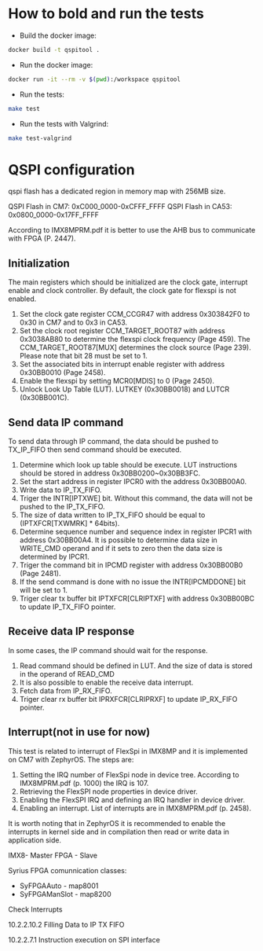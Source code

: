 # How to bold and run the tests 

- Build the docker image:
```bash
docker build -t qspitool .
```
- Run the docker image:
```bash
docker run -it --rm -v $(pwd):/workspace qspitool
```
- Run the tests:
```bash
make test
```
- Run the tests with Valgrind:
```bash
make test-valgrind
```



# QSPI configuration

qspi flash has a dedicated region in memory map with 256MB size.

QSPI Flash in CM7: 0xC000_0000-0xCFFF_FFFF 
QSPI Flash in CA53: 0x0800_0000-0x17FF_FFFF 

According to IMX8MPRM.pdf it is better to use the AHB bus to communicate with FPGA (P. 2447).

## Initialization

The main registers which should be initialized are the clock gate, interrupt enable and clock controller. By default, the clock gate for flexspi is not enabled.
1. Set the clock gate register CCM_CCGR47 with address 0x303842F0 to 0x30 in CM7 and to 0x3 in CA53.
1. Set the clock root register CCM_TARGET_ROOT87 with address 0x3038AB80 to determine the flexspi clock frequency (Page 459). 
    The CCM_TARGET_ROOT87[MUX] determines the clock source (Page 239).
    Please note that bit 28 must be set to 1.
1. Set the associated bits in interrupt enable register with address 0x30BB0010 (Page 2458).
1. Enable the flexspi by setting MCR0[MDIS] to 0 (Page 2450).
1.  Unlock Look Up Table (LUT). LUTKEY (0x30BB0018) and LUTCR (0x30BB001C).

## Send data IP command

To send data through IP command, the data should be pushed to TX_IP_FIFO then send command should be executed.
1. Determine which look up table should be execute. LUT instructions should be stored in address 0x30BB0200~0x30BB3FC. 
1. Set the start address in register IPCR0 with the address 0x30BB00A0.
1. Write data to IP_TX_FIFO.
1. Triger the INTR[IPTXWE] bit. Without this command, the data will not be pushed to the IP_TX_FIFO.
1. The size of data written to IP_TX_FIFO should be equal to (IPTXFCR[TXWMRK] * 64bits).
1. Determine sequence number and sequence index in register IPCR1 with address 0x30BB00A4. It is possible to determine data size in WRITE_CMD operand and if it sets to zero then the data size is determined by IPCR1.
1. Triger the command bit in IPCMD register with address 0x30BB00B0 (Page 2481).
1. If the send command is done with no issue the INTR[IPCMDDONE] bit will be set to 1. 
1. Triger clear tx buffer bit IPTXFCR[CLRIPTXF] with address 0x30BB00BC to update IP_TX_FIFO pointer.

## Receive data IP response

In some cases, the IP command should wait for the response.
1. Read command should be defined in LUT. And the size of data is stored in the operand of READ_CMD
2. It is also possible to enable the receive data interrupt.
3. Fetch data from IP_RX_FIFO.
4. Triger clear rx buffer bit IPRXFCR[CLRIPRXF] to update IP_RX_FIFO pointer.

## Interrupt(not in use for now)

This test is related to interrupt of FlexSpi in IMX8MP and it is implemented on CM7 with ZephyrOS. The steps are:
1. Setting the IRQ number of FlexSpi node in device tree. According to IMX8MPRM.pdf (p. 1000) the IRQ is 107.
1. Retrieving the FlexSPI node properties in device driver.
1. Enabling the FlexSPI IRQ and defining an IRQ handler in device driver.
1. Enabling an interrupt. List of interrupts are in IMX8MPRM.pdf (p. 2458).

It is worth noting that in ZephyrOS it is recommended to enable the interrupts in kernel side and in compilation then read or write data in application side.

IMX8- Master
FPGA - Slave

Syrius FPGA comunnication classes:
 - SyFPGAAuto - map8001
 - SyFPGAManSlot - map8200

Check Interrupts

10.2.2.10.2
Filling Data to IP TX FIFO

10.2.2.7.1
Instruction execution on SPI interface
